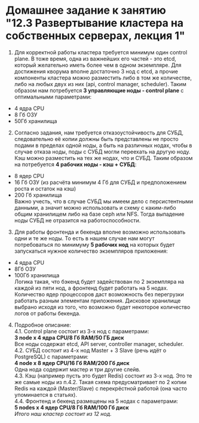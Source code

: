 # Домашнее задание к занятию "12.3 Развертывание кластера на собственных серверах, лекция 1" 
1. Для корректной работы кластера требуется минимум один control plane. В тоже время, одна из важнейших его частей - это etcd, который желательно иметь более чем в одном экземпляре. Для достижения кворума вполне достаточно 3 нод с etcd, а прочие компоненты кластера можно разместить либо в том же количестве, либо на любых двух из них (api, control manager, scheduler). Таким образом нам потребуется **3 управляющие ноды - control plane** с оптимальными параметрами:
 - 4 ядра CPU
 - 8 Гб ОЗУ
 - 50Гб хранилища
 2. Согласно задания, нам требуется отказоустойчивость для СУБД, следовательно её копии должны быть представлены не просто подами в пределах одной ноды, а быть на различных нодах, чтобы в случае отказа ноды, поды с СУБД могли переехать на другую ноду. Кэш можно разместить на тех же нодах, что и СУБД. Таким образом на потребуется **4 рабочих ноды - кэш + СУБД**:
 - 8 ядер CPU
 - 16 Гб ОЗУ (из расчёта минимум 4 Гб для СУБД и предположением роста и остаток на кэш)
 - 200 Гб хранилища  
 Важно учесть, что в случае СУБД мы имеем дело с персистентными данными, а значит можно использовать и схему с каким-либо общим хранилищем либо на базе ceph или NFS. Тогда выпадение ноды СУБД не отразится на работоспособности.
 3. Для работы фронтенда и бекенда вполне возможно использовать одни и те же ноды. То есть в нашем случае нам могут потребоваться по минимуму **5 рабочих нод** на которых будет запускаться нужное количество экземпляров приложения:
 - 4 ядра CPU
 - 8Гб ОЗУ
 - 100Гб хранилища  
 Логика такая, что бэкенд будет задействован по 2 экземпляра на каждой из пяти нод, а фронтенд будет работать на 5 нодах. Количество ядер процессоров даст возможность без перегрузки работать разным элементам приложения. Дисковое хранилище выбрано исходя из того, что возможно будет некоторое количество логов от работы бекенда.
 4. Подробное описание:  
    4.1. Control plane состоит из 3-х нод с параметрами:  
    **3 node x 4 ядра CPU/8 Гб RAM/50 ГБ диск**  
    Все ноды содержат etcd, API server, controller manager, scheduler.  
    4.2. СУБД состоит из 4-х нод Master + 3 Slave (речь идёт о PostgreSQL) с параметрами:  
    **4 node x 8 ядер CPU/16 Гб RAM/200 Гб диск**  
    Одна нода содержит мастер и три другие слейв.  
    4.3. Кэш (например пусть это будет Redis) состоит из 3-х нод. Это те же самые ноды из п.4.2. Такая схема предусматривает по 2 копии Redis на каждой (Master/Slave) с перекрёстной работой (она часто упоминается в статьях).  
    4.4. Фронтенд и бекенд размещены на 5 нодах с параметрами:  
    **5 nodes x 4 ядер CPU/8 Гб RAM/100 Гб диск**  
    _Итого наш кластер состоит из 12 нод._

